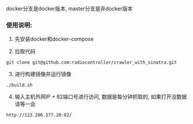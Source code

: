 docker分支是docker版本, master分支是非docker版本

### 使用说明:
1. 先安装docker和docker-compose

2. 拉取代码

  ```
  git clone git@github.com:radiocontroller/crawler_with_sinatra.git
  ```

3. 进行构建镜像并运行镜像

  ```
  ./build.sh
  ```

4. 输入主机外网IP + 82端口号进行访问, 数据是每分钟抓取的, 如果打开没数据请等一会
  
  ```
  http://123.206.177.20:82/
  ```
